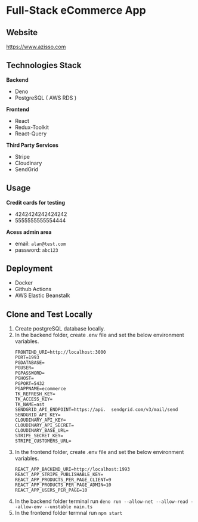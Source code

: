 # Full-Stack eCommerce App

## Website
https://www.azisso.com

## Technologies Stack

**Backend**
- Deno
- PostgreSQL ( AWS RDS )

**Frontend**
- React
- Redux-Toolkit
- React-Query

**Third Party Services**
- Stripe
- Cloudinary
- SendGrid

## Usage
**Credit cards for testing**
- 4242424242424242
- 5555555555554444

**Acess admin area**
- email: ```alan@test.com```
- password: ```abc123```

## Deployment
- Docker
- Github Actions
- AWS Elastic Beanstalk

## Clone and Test Locally
1. Create postgreSQL database locally.
2. In the backend folder, create .env file and set the below environment variables.
    ```
    FRONTEND_URI=http://localhost:3000
    PORT=1993
    PGDATABASE=
    PGUSER=
    PGPASSWORD=
    PGHOST=
    PGPORT=5432
    PGAPPNAME=ecommerce
    TK_REFRESH_KEY=
    TK_ACCESS_KEY=
    TK_NAME=ast
    SENDGRID_API_ENDPOINT=https://api.  sendgrid.com/v3/mail/send
    SENDGRID_API_KEY=
    CLOUDINARY_API_KEY=
    CLOUDINARY_API_SECRET=
    CLOUDINARY_BASE_URL=
    STRIPE_SECRET_KEY=
    STRIPE_CUSTOMERS_URL=
    ```
3. In the frontend folder, create .env file and set the below environment variables.
    ```
    REACT_APP_BACKEND_URI=http://localhost:1993
    REACT_APP_STRIPE_PUBLISHABLE_KEY=
    REACT_APP_PRODUCTS_PER_PAGE_CLIENT=9
    REACT_APP_PRODUCTS_PER_PAGE_ADMIN=10
    REACT_APP_USERS_PER_PAGE=10
    ```
4. In the backend folder terminal run
    ```deno run --allow-net --allow-read --allow-env --unstable main.ts ```
5. In the frontend folder termnal run
    ```npm start```


